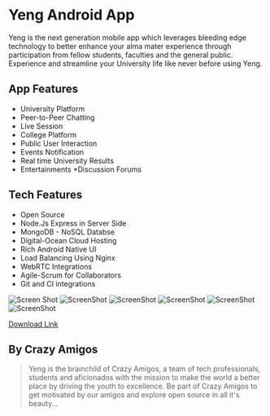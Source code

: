 # Yeng Android App

Yeng is the next generation mobile app which leverages bleeding edge technology to better enhance your alma mater experience through participation from fellow students, faculties and the general public.
Experience and streamline your University life like never before using Yeng.

## App Features

* University Platform
* Peer-to-Peer Chatting
* Live Session
* College Platform
* Public User Interaction
* Events Notification
* Real time University Results
* Entertainments
*Discussion Forums

## Tech Features

* Open Source
* Node.Js Express in Server Side
* MongoDB - NoSQL Databse
* Digital-Ocean Cloud Hosting
* Rich Android Native UI
* Load Balancing Using Nginx
* WebRTC Integrations
* Agile-Scrum for Collaborators
* Git and CI integrations

![Screen Shot](https://lh3.googleusercontent.com/Cay-LV081GMvlsPQXLS8a8DbNudCGyP8js3EMRXGrnkNdGAwHFKwu2Y2EMXYuQATkP4=w720-h310-rw)
![ScreenShot](https://lh3.googleusercontent.com/bNz3HGzgU9mmqXDKXN3Tek53b9bbTrzMXW4QAMz6q0zbvE5WzXkoj9XlFXdLPkx8EXk=w720-h310-rw)
![ScreenShot](https://lh3.googleusercontent.com/6NxCxc74D8vJUkEGV3Qr-8qwuVu9Dggg0eLAHXAPwZk1gTp5vWWG0NjUHEdNmeEHWQ=w720-h310-rw)
![ScreenShot](https://lh3.googleusercontent.com/N_fm7uZYCAlBQUDcQCsHL7tPEsStArJKx_qHOg95ruznakP8GsypnWL_1sla6Q_nImWf=w720-h310-rw)
![ScreenShot](https://lh3.googleusercontent.com/7QJ2FQdQ3KdmVdUku_wzGz08JJGPlnMsSgUqhHTmc1HT5vMu8fznsbGRMupernCTlb0=w720-h310-rw)
![ScreenShot](https://lh3.googleusercontent.com/hdLpJwG5RRBHjx_gj6S7GasqOubwrbJk5whCeexd_n84vr4e_bXHGzhM3KmcoPTw8w=w720-h310-rw)

[Download Link](https://play.google.com/store/apps/details?id=in.yeng.user)

## By Crazy Amigos

> Yeng is the brainchild of Crazy Amigos, a team of tech professionals, students and aficionados with the mission to make the world a better place by driving the youth to excellence. Be part of Crazy Amigos to get motivated by our amigos and explore open source in all it's beauty...